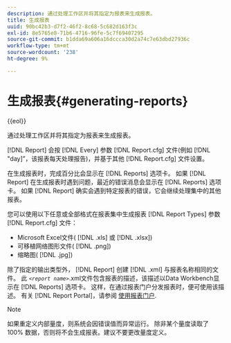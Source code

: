 ```yaml
---
description: 通过处理工作区并将其指定为报表来生成报表。
title: 生成报表
uuid: 90bc42b3-d7f2-46f2-8c68-5c682d163f3c
exl-id: 8e5765e8-71b6-4716-96fe-5c7f69407295
source-git-commit: b1dda69a606a16dccca30d2a74c7e63dbd27936c
workflow-type: tm+mt
source-wordcount: '238'
ht-degree: 9%

---
```


# 生成报表{#generating-reports}

{{eol}}

通过处理工作区并将其指定为报表来生成报表。

[!DNL Report] 会按 [!DNL Every] 参数 [!DNL Report.cfg] 文件(例如 [!DNL "day]”，该报表每天处理报告)，并基于其他 [!DNL Report.cfg] 文件设置。

在生成报表时，完成百分比会显示在 [!DNL Reports] 选项卡。 如果 [!DNL Report] 在生成报表时遇到问题，最近的错误消息会显示在 [!DNL Reports] 选项卡。 如果 [!DNL Report] 确实会遇到特定报表的错误，它会继续处理集中的其他报表。

您可以使用以下任意或全部格式在报表集中生成报表 [!DNL Report Types] 参数 [!DNL Report.cfg] 文件：

* Microsoft Excel文件( [!DNL .xls] 或 [!DNL .xlsx])
* 可移植网络图形文件( [!DNL .png])
* 缩略图( [!DNL .jpg])

除了指定的输出类型外， [!DNL Report] 创建 [!DNL .xml] 与报表名称相同的文件。 此 *`<report name>`*.xml文件包含报表的描述，该描述以Data Workbench显示在 [!DNL Reports] 选项卡。 这样，在通过报表门户分发报表时，便可使用该描述。 有关 [!DNL Report Portal]，请参阅 [使用报表门户](../../home/c-rpt-oview/c-rpt-portal/c-rpt-portal.md#concept-f692210cad494c00865dbf325eb5ed35).

>[!NOTE]
>
>如果重定义内部量度，则系统会因错误值而异常运行。 除非某个量度读取了 100% 数据，否则将不会生成报表。建议不要更改量度定义。

